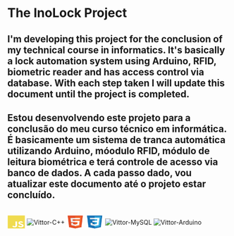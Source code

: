 # The InoLock Project

## I'm developing this project for the conclusion of my technical course in informatics. It's basically a lock automation system using Arduino, RFID, biometric reader and has access control via database. With each step taken I will update this document until the project is completed.

## Estou desenvolvendo este projeto para a conclusão do meu curso técnico em informática. É basicamente um sistema de tranca automática utilizando Arduino, móodulo RFID, módulo de leitura biométrica e terá controle de acesso via banco de dados. A cada passo dado, vou atualizar este documento até o projeto estar concluído. 

</div>
  <div style="display: inline_block"><br>
  <img align="center" alt="Vittor-Js" height="30" width="40" src="https://raw.githubusercontent.com/devicons/devicon/master/icons/javascript/javascript-plain.svg">
  <img align="center" alt="Vittor-C++" height="30" width="40" src="https://cdn.jsdelivr.net/gh/devicons/devicon/icons/cplusplus/cplusplus-original.svg"/>
  <img align="center" alt="Vittor-HTML" height="30" width="40" src="https://raw.githubusercontent.com/devicons/devicon/master/icons/html5/html5-original.svg">
  <img align="center" alt="Vittor-CSS" height="30" width="40" src="https://raw.githubusercontent.com/devicons/devicon/master/icons/css3/css3-original.svg">
  <img align="center" alt="Vittor-MySQL" height="30" width="40" src="https://cdn.jsdelivr.net/gh/devicons/devicon/icons/mysql/mysql-original.svg">
  <img align="center" alt="Vittor-Arduino" height="30" width="40" src="https://cdn.jsdelivr.net/gh/devicons/devicon/icons/arduino/arduino-original.svg">
</div>
